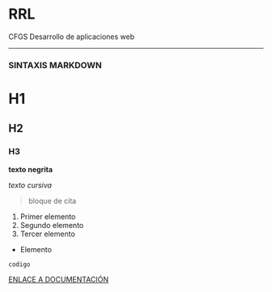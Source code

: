 # RRL

CFGS Desarrollo de aplicaciones web

---
### SINTAXIS MARKDOWN
# H1
## H2
### H3

**texto negrita**

*texto cursiva*

> bloque de cita
1. Primer elemento
2. Segundo elemento
3. Tercer elemento

- Elemento

`codigo`


[ENLACE A DOCUMENTACIÓN](https://github.com/RichiiiRFC/RichiiiRFC/blob/main/git.md)

